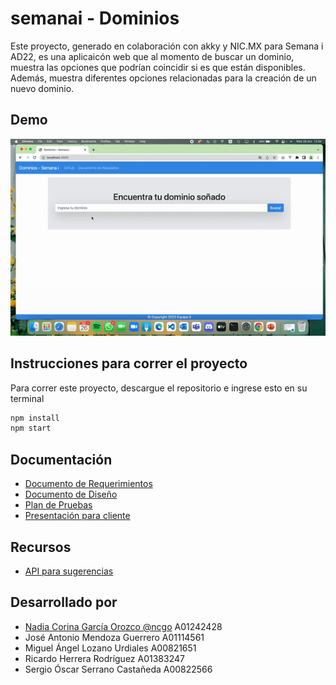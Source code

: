 # semanai - Dominios

Este proyecto, generado en colaboración con akky y NIC.MX para Semana i AD22, es una aplicaicón web que al momento de buscar un dominio, muestra las opciones que podrían coincidir si es que están disponibles. Además, muestra diferentes opciones relacionadas para la creación de un nuevo dominio.

## Demo 
![Demo del proyecto](https://github.com/ncgo/semanai/blob/main/ezgif-5-36605d3fa4.gif)

## Instrucciones para correr el proyecto
Para correr este proyecto, descargue el repositorio e ingrese esto en su terminal 

```bash
npm install
npm start
```

## Documentación
- [Documento de Requerimientos](https://docs.google.com/document/d/13JuXRquZ8mIYsLMOc90t5F-iX6AHLUd9_4mfG9iiPM8/edit?usp=sharing)
- [Documento de Diseño](https://docs.google.com/document/d/197-sp2oAVVzXlp4UArRFNrObLwHPCfjkdfoWs5Z-pA0/edit?usp=sharing)
- [Plan de Pruebas](https://docs.google.com/spreadsheets/d/172LGLP4eagzC57EcZ2SRfwURtM9-VPmMkissVMVZv2k/edit?usp=sharing)
- [Presentación para cliente](https://docs.google.com/presentation/d/1iuaaxqB1z8gGipeSRs5pj2J_py84liguhxSnvAyn3Rg/edit?usp=sharing)

## Recursos
 - [API para sugerencias](https://www.datamuse.com/api/)

 ## Desarrollado por 
- [Nadia Corina García Orozco @ncgo](https://www.github.com/ncgo) A01242428 
- José Antonio Mendoza Guerrero A01114561
- Miguel Ángel Lozano Urdiales A00821651
- Ricardo Herrera Rodríguez A01383247
- Sergio Óscar Serrano Castañeda A00822566





